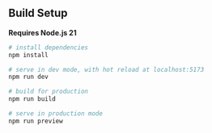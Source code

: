 ## Build Setup

**Requires Node.js 21**

```bash
# install dependencies
npm install

# serve in dev mode, with hot reload at localhost:5173
npm run dev

# build for production
npm run build

# serve in production mode
npm run preview
```
